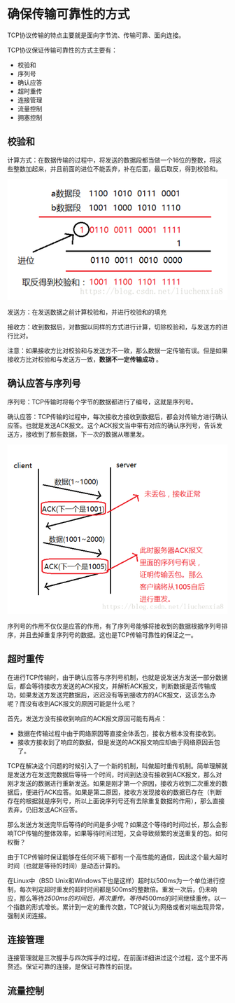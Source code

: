 # 确保传输可靠性的方式
TCP协议传输的特点主要就是面向字节流、传输可靠、面向连接。

TCP协议保证传输可靠性的方式主要有：
- 校验和
- 序列号
- 确认应答
- 超时重传
- 连接管理
- 流量控制
- 拥塞控制

## 校验和
计算方式：在数据传输的过程中，将发送的数据段都当做一个16位的整数，将这些整数加起来，并且前面的进位不能丢弃，补在后面，最后取反，得到校验和。

![TCP校验和](https://github.com/LengendOfDong/Blog/blob/master/img/TCP%E6%A0%A1%E9%AA%8C%E5%92%8C.png)

发送方：在发送数据之前计算校验和，并进行校验和的填充

接收方：收到数据后，对数据以同样的方式进行计算，切除校验和，与发送方的进行比对。

注意：如果接收方比对校验和与发送方不一致，那么数据一定传输有误。但是如果接收方比对校验和与发送方一致，**数据不一定传输成功** 。

## 确认应答与序列号
序列号：TCP传输时将每个字节的数据都进行了编号，这就是序列号。

确认应答：TCP传输的过程中，每次接收方接收到数据后，都会对传输方进行确认应答。也就是发送ACK报文。这个ACK报文当中带有对应的确认序列号，告诉发送方，接收到了那些数据，下一次的数据从哪里发。

![确认应答](https://github.com/LengendOfDong/Blog/blob/master/img/TCP%E5%8F%AF%E9%9D%A0%E6%80%A7%E4%B9%8B%E7%A1%AE%E8%AE%A4%E5%BA%94%E7%AD%94.png)

序列号的作用不仅仅是应答的作用，有了序列号能够将接收到的数据根据序列号排序，并且去掉重复序列号的数据。这也是TCP传输可靠性的保证之一。

## 超时重传
在进行TCP传输时，由于确认应答与序列号机制，也就是说发送方发送一部分数据后，都会等待接收方发送的ACK报文，并解析ACK报文，判断数据是否传输成功，如果发送方发送完数据后，迟迟没有等到接收方的ACK报文，这该怎么办呢？而没有收到ACK报文的原因可能是什么呢？

首先，发送方没有接收到响应的ACK报文原因可能有两点：

- 数据在传输过程中由于网络原因等直接全体丢包，接收方根本没有接收到。
- 接收方接收到了响应的数据，但是发送的ACK报文响应却由于网络原因丢包了。

TCP在解决这个问题的时候引入了一个新的机制，叫做超时重传机制。简单理解就是发送方在发送完数据后等待一个时间，时间到达没有接收到ACK报文，那么对刚才发送的数据进行重新发送。如果是刚才第一个原因，接收方收到二次重发的数据后，便进行ACK应答。如果是第二原因，接收方发现接收的数据已存在（判断存在的根据就是序列号，所以上面说序列号还有去除重复数据的作用），那么直接丢弃，仍旧发送ACK应答。

那么发送方发送完毕后等待的时间是多少呢？如果这个等待的时间过长，那么会影响TCP传输的整体效率，如果等待时间过短，又会导致频繁的发送重复的包。如何权衡？

由于TCP传输时保证能够在任何环境下都有一个高性能的通信，因此这个最大超时时间（也就是等待的时间）是动态计算的。

在Linux中（BSD Unix和Windows下也是这样）超时以500ms为一个单位进行控制，每次判定超时重发的超时时间都是500ms的整数倍。重发一次后，仍未响应，那么等待2*500ms的时间后，再次重传。等待4*500ms的时间继续重传。以一个指数的形式增长。累计到一定的重传次数，TCP就认为网络或者对端出现异常，强制关闭连接。

## 连接管理
连接管理就是三次握手与四次挥手的过程，在前面详细讲过这个过程，这个里不再赘述。保证可靠的连接，是保证可靠性的前提。

## 流量控制
